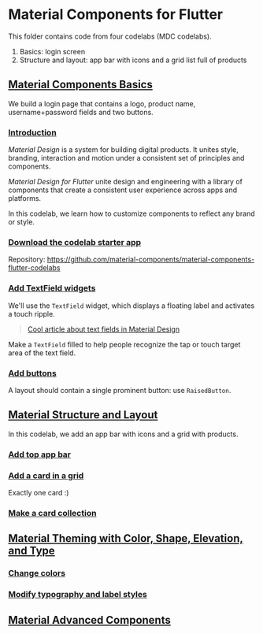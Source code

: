# Material Components for Flutter

This folder contains code from four codelabs (MDC codelabs).

1. Basics: login screen
2. Structure and layout: app bar with icons and a grid list full of products

## [Material Components Basics](https://codelabs.developers.google.com/codelabs/mdc-101-flutter)

We build a login page that contains a logo, product name, username+password fields and two buttons.

### [Introduction](https://codelabs.developers.google.com/codelabs/mdc-101-flutter/#0)

*Material Design* is a system for building digital products. It unites style, branding, interaction and motion under a consistent set of principles and components.

*Material Design for Flutter* unite design and engineering with a library of components that create a consistent user experience across apps and platforms.

In this codelab, we learn how to customize components to reflect any brand or style.

### [Download the codelab starter app](https://codelabs.developers.google.com/codelabs/mdc-101-flutter/#2)

Repository: https://github.com/material-components/material-components-flutter-codelabs

### [Add TextField widgets](https://codelabs.developers.google.com/codelabs/mdc-101-flutter/#3)

We'll use the `TextField` widget, which displays a floating label and activates a touch ripple.

> [Cool article about text fields in Material Design](https://material.io/design/components/text-fields.html)

Make a `TextField` filled to help people recognize the tap or touch target area of the text field.

### [Add buttons](https://codelabs.developers.google.com/codelabs/mdc-101-flutter/#4)

A layout should contain a single prominent button: use `RaisedButton`.

## [Material Structure and Layout](https://codelabs.developers.google.com/codelabs/mdc-102-flutter)

In this codelab, we add an app bar with icons and a grid with products.

### [Add top app bar](https://codelabs.developers.google.com/codelabs/mdc-102-flutter/#3)

### [Add a card in a grid](https://codelabs.developers.google.com/codelabs/mdc-102-flutter/#4)

Exactly one card :)

### [Make a card collection](https://codelabs.developers.google.com/codelabs/mdc-102-flutter/#5)

## [Material Theming with Color, Shape, Elevation, and Type ](https://codelabs.developers.google.com/codelabs/mdc-103-flutter)

### [Change colors](https://codelabs.developers.google.com/codelabs/mdc-103-flutter/#3)

### [Modify typography and label styles](https://codelabs.developers.google.com/codelabs/mdc-103-flutter/#4)

## [Material Advanced Components](https://codelabs.developers.google.com/codelabs/mdc-104-flutter)